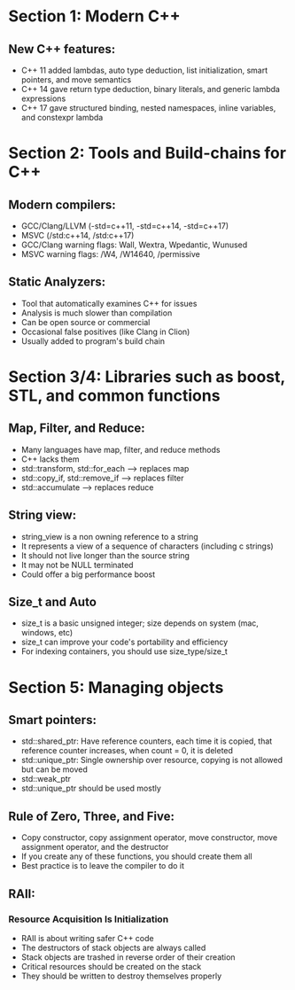 # Section  1: Modern C++
## New C++ features:
- C++ 11 added lambdas, auto type deduction, list initialization, smart pointers, and move semantics 
- C++ 14 gave return type deduction, binary literals, and generic lambda expressions
- C++ 17 gave structured binding, nested namespaces, inline variables, and constexpr lambda

# Section 2: Tools and Build-chains for C++
## Modern compilers:
- GCC/Clang/LLVM (-std=c++11, -std=c++14, -std=c++17)
- MSVC (/std:c++14, /std:c++17)
- GCC/Clang warning flags: Wall, Wextra, Wpedantic, Wunused
- MSVC warning flags: /W4, /W14640, /permissive

## Static Analyzers:
- Tool that automatically examines C++ for issues
- Analysis is much slower than compilation 
- Can be open source or commercial 
- Occasional false positives (like Clang in Clion)
- Usually added to program's build chain

# Section 3/4: Libraries such as boost, STL, and common functions

## Map, Filter, and Reduce:
- Many languages have map, filter, and reduce methods
- C++ lacks them
- std::transform, std::for_each --> replaces map
- std::copy_if, std::remove_if --> replaces filter
- std::accumulate --> replaces reduce 

## String view:
- string_view is a non owning reference to a string
- It represents a view of a sequence of characters (including c strings)
- It should not live longer than the source string
- It may not be NULL terminated
- Could offer a big performance boost
## Size_t and Auto
- size_t is a basic unsigned integer; size depends on system (mac, windows, etc)
- size_t can improve your code's portability and efficiency
- For indexing containers, you should use size_type/size_t

# Section 5: Managing objects

## Smart pointers:
- std::shared_ptr: Have reference counters, each time it is copied, that reference counter increases, when count = 0, it is deleted
- std::unique_ptr: Single ownership over resource, copying is not allowed but can be moved
- std::weak_ptr
- std::unique_ptr should be used mostly 

## Rule of Zero, Three, and Five:
- Copy constructor, copy assignment operator, move constructor, move assignment operator, and the destructor
- If you create any of these functions, you should create them all
- Best practice is to leave the compiler to do it

## RAII:
### Resource Acquisition Is Initialization
- RAII is about writing safer C++ code 
- The destructors of stack objects are always called 
- Stack objects are trashed in reverse order of their creation
- Critical resources should be created on the stack
- They should be written to destroy themselves properly